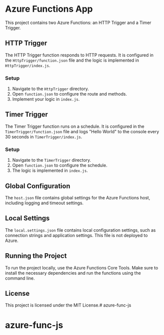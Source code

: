 # Azure Functions App

This project contains two Azure Functions: an HTTP Trigger and a Timer Trigger.

## HTTP Trigger

The HTTP Trigger function responds to HTTP requests. It is configured in the `HttpTrigger/function.json` file and the logic is implemented in `HttpTrigger/index.js`.

### Setup

1. Navigate to the `HttpTrigger` directory.
2. Open `function.json` to configure the route and methods.
3. Implement your logic in `index.js`.

## Timer Trigger

The Timer Trigger function runs on a schedule. It is configured in the `TimerTrigger/function.json` file and logs "Hello World" to the console every 30 seconds in `TimerTrigger/index.js`.

### Setup

1. Navigate to the `TimerTrigger` directory.
2. Open `function.json` to configure the schedule.
3. The logic is implemented in `index.js`.

## Global Configuration

The `host.json` file contains global settings for the Azure Functions host, including logging and timeout settings.

## Local Settings

The `local.settings.json` file contains local configuration settings, such as connection strings and application settings. This file is not deployed to Azure.

## Running the Project

To run the project locally, use the Azure Functions Core Tools. Make sure to install the necessary dependencies and run the functions using the command line.

## License

This project is licensed under the MIT License.# azure-func-js
# azure-func-js
